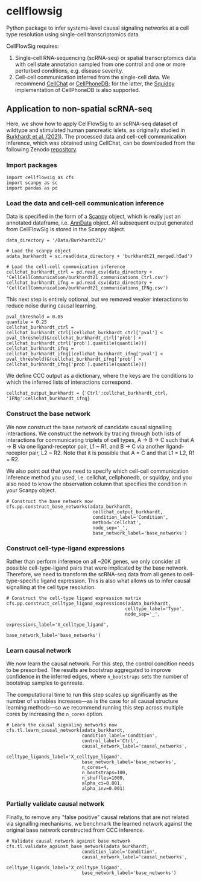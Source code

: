 # cellflowsig
Python package to infer systems-level causal signaling networks at a cell type resolution using single-cell transcriptomics data.

CellFlowSig requires:

1. Single-cell RNA-sequencing (scRNA-seq) or spatial transcriptomics data with cell state annotation sampled from one control and one or more perturbed conditions, e.g. disease severity.
2. Cell-cell communication inferred from the single-cell data. We recommend [CellChat](https://github.com/sqjin/CellChat) or [CellPhoneDB](https://www.cellphonedb.org/); for the latter, the [Squidpy](https://squidpy.readthedocs.io/en/stable/) implementation of CellPhoneDB is also supported.

## Application to non-spatial scRNA-seq
Here, we show how to apply CellFlowSig to an scRNA-seq dataset of wildtype
and stimulated human pancreatic islets, as originally studied in [Burkhardt et al. (2021)](https://www.nature.com/articles/s41587-020-00803-5).
The processed data and cell-cell communication inference, which was obtained using CellChat,
can be downloaded from the following Zenodo [repository](https://zenodo.org/record/6791333#.Ys80tuxKirc).

### Import packages
```
import cellflowsig as cfs
import scanpy as sc
import pandas as pd
```

### Load the data and cell-cell communication inference

Data is specified in the form of a [Scanpy](https://scanpy.readthedocs.io/en/stable/) object, which is really just an annotated dataframe, i.e. [AnnData](https://anndata.readthedocs.io/en/latest/) object. All subsequent output generated from CellFlowSig is stored in the Scanpy object.

```
data_directory = '/Data/Burkhardt21/'

# Load the scanpy object
adata_burkhardt = sc.read(data_directory + 'burkhardt21_merged.h5ad')

# Load the cell-cell communication inference
cellchat_burkhardt_ctrl = pd.read_csv(data_directory + 'CellCellCommunication/burkhardt21_communications_Ctrl.csv')
cellchat_burkhardt_ifng = pd.read_csv(data_directory + 'CellCellCommunication/burkhardt21_communications_IFNg.csv')

```
This next step is entirely optional, but we removed weaker interactions to reduce
noise during causal learning.
```
pval_threshold = 0.05
quantile = 0.25
cellchat_burkhardt_ctrl = cellchat_burkhardt_ctrl[(cellchat_burkhardt_ctrl['pval'] < pval_threshold)&(cellchat_burkhardt_ctrl['prob'] > cellchat_burkhardt_ctrl['prob'].quantile(quantile))]
cellchat_burkhardt_ifng = cellchat_burkhardt_ifng[(cellchat_burkhardt_ifng['pval'] < pval_threshold)&(cellchat_burkhardt_ifng['prob'] > cellchat_burkhardt_ifng['prob'].quantile(quantile))]
```
We define CCC output as a dictionary, where the keys are the conditions to which the
inferred lists of interactions correspond.

```
cellchat_output_burkhardt = {'Ctrl':cellchat_burkhardt_ctrl, 'IFNg':cellchat_burkhardt_ifng}
```

### Construct the base network
We now construct the base network of candidate causal signalling interactions. We construct the network by tracing through both lists of interactions for communicating triplets of cell types, A -> B -> C such that A -> B via one ligand-receptor pair, L1 ~ R1, and B -> C via another ligand-receptor pair, L2 ~ R2. Note that it is possible that A = C and that L1 = L2, R1 = R2.

We also point out that you need to specify which cell-cell communication inference method you used, i.e. cellchat, cellphonedb, or squidpy, and you also need to know the observation column that specifies the condition in your Scanpy object.

```
# Construct the base network now
cfs.pp.construct_base_networks(adata_burkhardt,
                                cellchat_output_burkhardt,
                                condition_label='Condition',
                                method='cellchat',
                                node_sep='_',
                                base_network_label='base_networks')
```
### Construct cell-type-ligand expressions
Rather than perform inference on all ~20K genes, we only consider
all possible cell-type-ligand pairs that were implicated by the base network.
Therefore, we need to transform the scRNA-seq data from all genes to
cell-type-specific ligand expression. This is also what allows us to infer
causal signalling at the cell type resolution.

```
# Construct the cell-type ligand expression matrix
cfs.pp.construct_celltype_ligand_expressions(adata_burkhardt,
                                            celltype_label='Type',
                                            node_sep='_',
                                            expressions_label='X_celltype_ligand',
                                            base_network_label='base_networks')
```
### Learn causal network
We now learn the causal network. For this step, the control condition needs to be prescribed. The results are bootstrap aggregated to improve confidence in the inferred edges, where `n_bootstraps` sets the number of bootstrap samples to genreate.

The computational time to run this step scales up 
significantly as the number of variables increases—as is the case for all causal structure learning methods—so we recommend running this step across multiple cores by increasing the `n_cores` option.

```
# Learn the causal signaling networks now
cfs.tl.learn_causal_network(adata_burkhardt,
                            condition_label='Condition',
                            control_label='Ctrl',
                            causal_network_label='causal_networks',
                            celltype_ligands_label='X_celltype_ligand',
                            base_network_label='base_networks', 
                            n_cores=4,
                            n_bootstraps=100,
                            n_shuffles=1000,
                            alpha_ci=0.001,
                            alpha_inv=0.001)
```

### Partially validate causal network

Finally, to remove any "false positive" causal relations that are not related
via signalling mechanisms, we benchmark the learned network against the original base network constructed from CCC inference.


```
# Validate causal network against base network
cfs.tl.validate_against_base_network(adata_burkhardt,
                            condition_label='Condition',
                            causal_network_label='causal_networks',
                            celltype_ligands_label='X_celltype_ligand',
                            base_network_label='base_networks')
```

